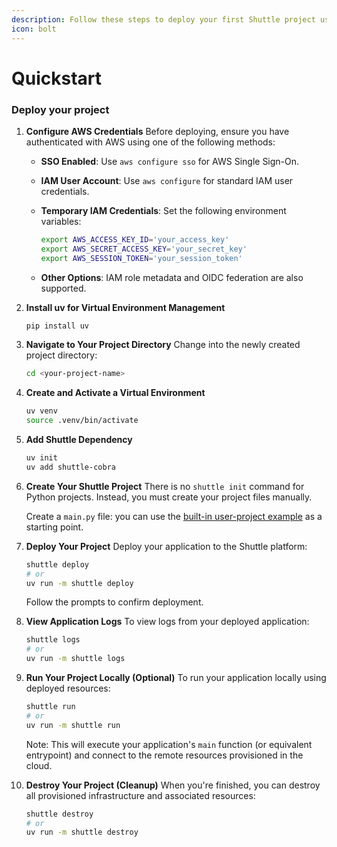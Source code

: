 ```yaml
---
description: Follow these steps to deploy your first Shuttle project using Python
icon: bolt
---
```


# Quickstart

### Deploy your project

1. **Configure AWS Credentials** Before deploying, ensure you have authenticated with AWS using one of the following methods:
   * **SSO Enabled**: Use `aws configure sso` for AWS Single Sign-On.
   * **IAM User Account**: Use `aws configure` for standard IAM user credentials.
   *   **Temporary IAM Credentials**: Set the following environment variables:

       ```bash
       export AWS_ACCESS_KEY_ID='your_access_key'
       export AWS_SECRET_ACCESS_KEY='your_secret_key'
       export AWS_SESSION_TOKEN='your_session_token'
       ```
   * **Other Options**: IAM role metadata and OIDC federation are also supported.
2.  **Install uv for Virtual Environment Management**

    ```bash
    pip install uv
    ```
3.  **Navigate to Your Project Directory** Change into the newly created project directory:

    ```bash
    cd <your-project-name>
    ```
4.  **Create and Activate a Virtual Environment**

    ```bash
    uv venv
    source .venv/bin/activate
    ```
5.  **Add Shuttle Dependency**

    ```bash
    uv init
    uv add shuttle-cobra
    ```
6.  **Create Your Shuttle Project** There is no `shuttle init` command for Python projects. Instead, you must create your project files manually.

    Create a `main.py` file: you can use the [built-in user-project example](https://github.com/shuttle-hq/shuttle-cobra/blob/main/user-project/__main__.py) as a starting point.
7.  **Deploy Your Project** Deploy your application to the Shuttle platform:

    ```bash
    shuttle deploy
    # or
    uv run -m shuttle deploy
    ```

    Follow the prompts to confirm deployment.
8.  **View Application Logs** To view logs from your deployed application:

    ```bash
    shuttle logs
    # or
    uv run -m shuttle logs
    ```
9.  **Run Your Project Locally (Optional)** To run your application locally using deployed resources:

    ```bash
    shuttle run
    # or
    uv run -m shuttle run
    ```

    Note: This will execute your application's `main` function (or equivalent entrypoint) and connect to the remote resources provisioned in the cloud.
10. **Destroy Your Project (Cleanup)** When you're finished, you can destroy all provisioned infrastructure and associated resources:

    ```bash
    shuttle destroy
    # or
    uv run -m shuttle destroy
    ```

